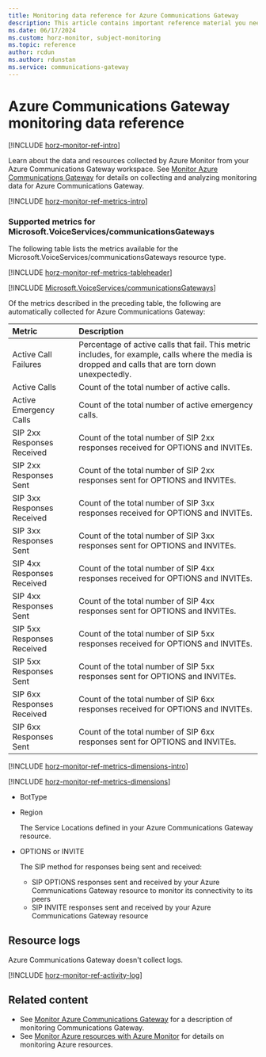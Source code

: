 ```yaml
---
title: Monitoring data reference for Azure Communications Gateway
description: This article contains important reference material you need when you monitor Azure Communications Gateway.
ms.date: 06/17/2024
ms.custom: horz-monitor, subject-monitoring
ms.topic: reference
author: rcdun
ms.author: rdunstan
ms.service: communications-gateway
---
```


# Azure Communications Gateway monitoring data reference

[!INCLUDE [horz-monitor-ref-intro](~/reusable-content/ce-skilling/azure/includes/azure-monitor/horizontals/horz-monitor-ref-intro.md)]

Learn about the data and resources collected by Azure Monitor from your Azure Communications Gateway workspace. See [Monitor Azure Communications Gateway](monitor-azure-communications-gateway.md) for details on collecting and analyzing monitoring data for Azure Communications Gateway.

[!INCLUDE [horz-monitor-ref-metrics-intro](~/reusable-content/ce-skilling/azure/includes/azure-monitor/horizontals/horz-monitor-ref-metrics-intro.md)]

<a name="connectivity-metrics"></a>

### Supported metrics for Microsoft.VoiceServices/communicationsGateways

The following table lists the metrics available for the Microsoft.VoiceServices/communicationsGateways resource type.

[!INCLUDE [horz-monitor-ref-metrics-tableheader](~/reusable-content/ce-skilling/azure/includes/azure-monitor/horizontals/horz-monitor-ref-metrics-tableheader.md)]

[!INCLUDE [Microsoft.VoiceServices/communicationsGateways](~/reusable-content/ce-skilling/azure/includes/azure-monitor/reference/metrics/microsoft-voiceservices-communicationsgateways-metrics-include.md)]

Of the metrics described in the preceding table, the following are automatically collected for Azure Communications Gateway:

| Metric | Description |
|:-------|:------------|
| Active Call Failures | Percentage of active calls that fail. This metric includes, for example, calls where the media is dropped and calls that are torn down unexpectedly. |
| Active Calls | Count of the total number of active calls. |
| Active Emergency Calls |Count of the total number of active emergency calls.|
| SIP 2xx Responses Received | Count of the total number of SIP 2xx responses received for OPTIONS and INVITEs.|
| SIP 2xx Responses Sent | Count of the total number of SIP 2xx responses sent for OPTIONS and INVITEs.|
| SIP 3xx Responses Received | Count of the total number of SIP 3xx responses received for OPTIONS and INVITEs.|
| SIP 3xx Responses Sent | Count of the total number of SIP 3xx responses sent for OPTIONS and INVITEs.|
| SIP 4xx Responses Received | Count of the total number of SIP 4xx responses received for OPTIONS and INVITEs.|
| SIP 4xx Responses Sent | Count of the total number of SIP 4xx responses sent for OPTIONS and INVITEs.|
| SIP 5xx Responses Received | Count of the total number of SIP 5xx responses received for OPTIONS and INVITEs.|
| SIP 5xx Responses Sent | Count of the total number of SIP 5xx responses sent for OPTIONS and INVITEs.|
| SIP 6xx Responses Received | Count of the total number of SIP 6xx responses received for OPTIONS and INVITEs.|
| SIP 6xx Responses Sent | Count of the total number of SIP 6xx responses sent for OPTIONS and INVITEs.|

[!INCLUDE [horz-monitor-ref-metrics-dimensions-intro](~/reusable-content/ce-skilling/azure/includes/azure-monitor/horizontals/horz-monitor-ref-metrics-dimensions-intro.md)]

[!INCLUDE [horz-monitor-ref-metrics-dimensions](~/reusable-content/ce-skilling/azure/includes/azure-monitor/horizontals/horz-monitor-ref-metrics-dimensions.md)]

- BotType

- Region

  The Service Locations defined in your Azure Communications Gateway resource.

- OPTIONS or INVITE

  The SIP method for responses being sent and received:

  - SIP OPTIONS responses sent and received by your Azure Communications Gateway resource to monitor its connectivity to its peers
  - SIP INVITE responses sent and received by your Azure Communications Gateway resource

## Resource logs

Azure Communications Gateway doesn't collect logs.

[!INCLUDE [horz-monitor-ref-activity-log](~/reusable-content/ce-skilling/azure/includes/azure-monitor/horizontals/horz-monitor-ref-activity-log.md)]

## Related content

- See [Monitor Azure Communications Gateway](monitor-azure-communications-gateway.md) for a description of monitoring Communications Gateway.
- See [Monitor Azure resources with Azure Monitor](/azure/azure-monitor/essentials/monitor-azure-resource) for details on monitoring Azure resources.
